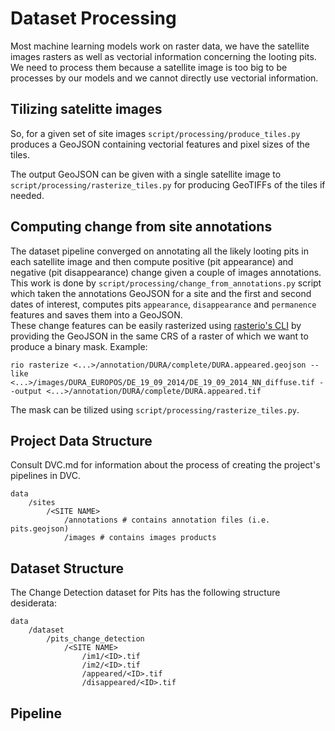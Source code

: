 # Dataset Processing
Most machine learning models work on raster data, we have the satellite images rasters as well as vectorial information concerning the looting pits.  
We need to process them because a satellite image is too big to be processes by our models and we cannot directly use vectorial information.

## Tilizing satelitte images

So, for a given set of site images `script/processing/produce_tiles.py` produces a GeoJSON containing vectorial features and pixel sizes of the tiles.

The output GeoJSON can be given with a single satellite image to `script/processing/rasterize_tiles.py` for producing GeoTIFFs of the tiles if needed.

## Computing change from site annotations

The dataset pipeline converged on annotating all the likely looting pits in each satellite image and then compute positive (pit appearance) and negative (pit disappearance) change given a couple of images annotations.
This work is done by `script/processing/change_from_annotations.py` script which taken the annotations GeoJSON for a site and the first and second dates of interest, computes pits `appearance`, `disappearance` and `permanence` features and saves them into a GeoJSON.  
These change features can be easily rasterized using [rasterio's CLI](https://rasterio.readthedocs.io/en/latest/cli.html) by providing the GeoJSON in the same CRS of a raster of which we want to produce a binary mask.
Example:
```
rio rasterize <...>/annotation/DURA/complete/DURA.appeared.geojson --like <...>/images/DURA_EUROPOS/DE_19_09_2014/DE_19_09_2014_NN_diffuse.tif --output <...>/annotation/DURA/complete/DURA.appeared.tif
```
The mask can be tilized using `script/processing/rasterize_tiles.py`.

## Project Data Structure
Consult DVC.md for information about the process of creating the project's pipelines in DVC.

```
data
    /sites
        /<SITE NAME>
            /annotations # contains annotation files (i.e. pits.geojson)
            /images # contains images products
```

## Dataset Structure
The Change Detection dataset for Pits has the following structure desiderata:
```
data
    /dataset
        /pits_change_detection
            /<SITE NAME>
                /im1/<ID>.tif
                /im2/<ID>.tif
                /appeared/<ID>.tif
                /disappeared/<ID>.tif
```

## Pipeline